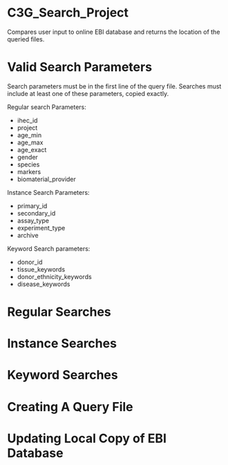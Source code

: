 # C3G_Search_Project
Compares user input to online EBI database and returns the location of the queried files. 

# Valid Search Parameters
Search parameters must be in the first line of the query file. Searches must include at least one of these parameters, copied exactly. 

Regular search Parameters:
- ihec_id
- project
- age_min
- age_max
- age_exact
- gender
- species
- markers
- biomaterial_provider


Instance Search Parameters:
- primary_id
- secondary_id
- assay_type
- experiment_type
- archive

Keyword Search parameters:
- donor_id
- tissue_keywords
- donor_ethnicity_keywords
- disease_keywords

# Regular Searches

# Instance Searches

# Keyword Searches

# Creating A Query File

# Updating Local Copy of EBI Database

